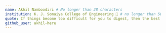 ```yaml
---
name: Akhil Namboodiri # No longer than 28 characters
institution: K. J. Somaiya College of Engineering 🚩 # no longer than 58 characters
quote: If things become too difficult for you to digest, then the best thing to do is to swallow them hard # no longer than 100 characters, avoid using quotes(") to guarantee the format remains the same.
github_user: akhil-here
---
```

